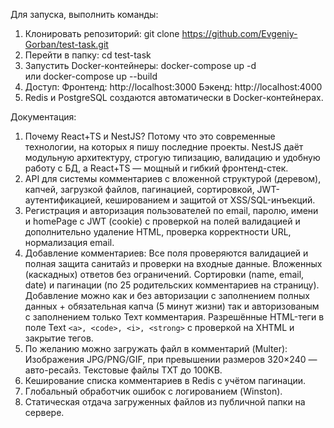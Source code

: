 Для запуска, выполнить команды:
1. Клонировать репозиторий:
   git clone https://github.com/Evgeniy-Gorban/test-task.git
2. Перейти в папку:
   cd test-task
3. Запустить Docker-контейнеры:
   docker-compose up -d     
   или
   docker-compose up --build 
4. Доступ:
   Фронтенд: http://localhost:3000
   Бэкенд: http://localhost:4000
5. Redis и PostgreSQL создаются автоматически в Docker-контейнерах.

Документация:
1. Почему React+TS и NestJS? Потому что это современные технологии, на которых я пишу последние проекты. NestJS даёт модульную архитектуру, строгую типизацию, валидацию и удобную работу с БД, а React+TS — мощный и гибкий фронтенд-стек.
2. API для системы комментариев с вложенной структурой (деревом), капчей, загрузкой файлов, пагинацией, сортировкой, JWT-аутентификацией, кешированием и защитой от XSS/SQL-инъекций.
3. Регистрация и авторизация пользователей по email, паролю, имени и homePage с JWT (cookie) с проверкой на полей валидацией и дополнительно удаление HTML, проверка корректности URL, нормализация email.
4. Добавление комментариев:
    Все поля проверяются валидацией и полная защита санитайз и проверки на входные данные.
    Вложенных (каскадных) ответов без ограничений.
    Сортировки (name, email, date) и пагинации (по 25 родительских комментариев на страницу).
    Добавление можно как и без авторизации с заполнением полных данных + обязательная капча (5 минут жизни) так и авторизованым с заполнением только Техт комментария.
    Разрешённые HTML-теги в поле Text `<a>, <code>, <i>, <strong>` с проверкой на XHTML и закрытие тегов.
5. По желанию можно загружать файл в комментарий (Multer):
    Изображения JPG/PNG/GIF, при превышении размеров 320×240 — авто-ресайз.
    Текстовые файлы TXT до 100KB.
6. Кеширование списка комментариев в Redis с учётом пагинации.
7. Глобальный обработчик ошибок с логированием (Winston).
8. Статическая отдача загруженных файлов из публичной папки на сервере.

   
